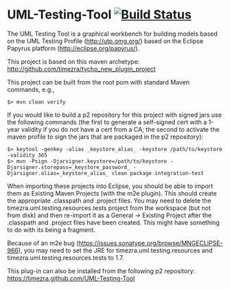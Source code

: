 UML-Testing-Tool [![Build Status](https://travis-ci.org/timezra/UML-Testing-Tool.png)](https://travis-ci.org/timezra/UML-Testing-Tool)
========================================================================

The UML Testing Tool is a graphical workbench for building models based on the UML Testing Profile (http://utp.omg.org/) based on the Eclipse Papyrus platform (http://eclipse.org/papyrus/).

This project is based on this maven archetype: http://github.com/timezra/tycho_new_plugin_project

This project can be built from the root pom with standard Maven commands, e.g.,

    $> mvn clean verify

If you would like to build a p2 repository for this project with signed jars use the following commands (the first to generate a self-signed cert with a 1-year validity if you do not have a cert from a CA; the second to activate the maven profile to sign the jars that are packaged in the p2 repository):

    $> keytool -genkey -alias _keystore_alias_ -keystore /path/to/keystore -validity 365
    $> mvn -Psign -Djarsigner.keystore=/path/to/keystore -Djarsigner.storepass=_keystore_password_ -Djarsigner.alias=_keystore_alias_ clean package integration-test

When importing these projects into Eclipse, you should be able to import them as Existing Maven Projects (with the m2e plugin). This should create the appropriate .classpath and .project files.
You may need to delete the timezra.uml.testing.resources.tests project from the workspace (but not from disk) and then re-import it as a General -> Existing Project after the .classpath and .project files have been created. This might have something to do with its being a fragment.

Because of an m2e bug (https://issues.sonatype.org/browse/MNGECLIPSE-966), you may need to set the JRE for timezra.uml.testing.resources and timezra.uml.testing.resources.tests to 1.7.

This plug-in can also be installed from the following p2 repository: https://timezra.github.com/UML-Testing-Tool
